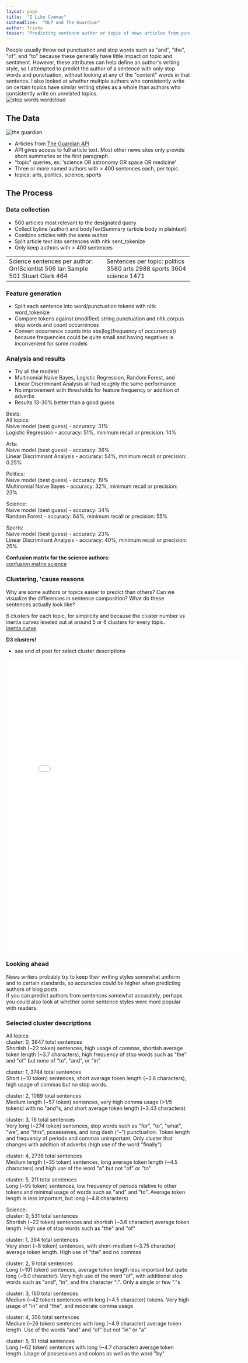 ```yaml
---
layout: page
title:  "I Like Commas"
subheadline:  "NLP and The Guardian"
author: Trisha
teaser: "Predicting sentence author or topic of news articles from punctuation and stop words"
---
```


People usually throw out punctuation and stop words such as "and", "the", "of", and "to" because these generally have little impact on topic and sentiment. However, these attributes can help define an author's writing style, so I attempted to predict the author of a sentence with only stop words and punctuation, without looking at any of the "content" words in that sentence. I also looked at whether multiple authors who consistently write on certain topics have similar writing styles as a whole than authors who consistently write on unrelated topics.  
![stop words wordcloud](../images/stopwords.png)  
<!--image: https://xyclade.github.io/MachineLearning/-->

## The Data  

![the guardian](../images/The_Guardian.png)  

- Articles from [The Guardian API](http://open-platform.theguardian.com/)
- API gives access to full article text. Most other news sites only provide short summaries or the first paragraph.
- "topic" queries, ex: 'science OR astronomy OR space OR medicine'
- Three or more named authors with > 400 sentences each, per topic
- topics: arts, politics, science, sports  

## The Process  

###  Data collection

- 500 articles most relevant to the designated query
- Collect byline (author) and bodyTextSummary (article body in plaintext)
- Combine articles with the same author
- Split article text into sentences with nltk sent_tokenize
- Only keep authors with > 400 sentences

<table>
<tr>
<td>
Science sentences per author:  
GrrlScientist 506  
Ian Sample 501  
Stuart Clark 464  
</td>
<td>
Sentences per topic:  
politics 3580  
arts 2988  
sports 3604  
science 1471  
</td>
</tr>
</table>

###  Feature generation

- Split each sentence into word/punctuation tokens with nltk word_tokenize
- Compare tokens against (modified) string.punctuation and nltk.corpus stop words and count occurrences
- Convert occurrence counts into abs(log(frequency of occurrence)) because frequencies could be quite small and having negatives is inconvenient for some models


### Analysis and results

- Try all the models!
- Multinomial Naive Bayes, Logistic Regression, Random Forest, and Linear Discriminant Analysis all had roughly the same performance
- No improvement with thresholds for feature frequency or addition of adverbs
- Results 13-30% better than a good guess

Bests:  
All topics:  
Naive model (best guess) - accuracy: 31%  
Logistic Regression - accuracy: 51%, minimum recall or precision: 14%  

Arts:  
Naive model (best guess) - accuracy: 36%  
Linear Discriminant Analysis - accuracy: 54%, minimum recall or precision: 0.25%  
         
Politics:  
Naive model (best guess) - accuracy: 19%  
Multinomial Naive Bayes - accuracy: 32%, minimum recall or precision: 23%

Science:  
Naive model (best guess) - accuracy: 34%  
Random Forest - accuracy: 64%, minimum recall or precision: 55%  

Sports:  
Naive model (best guess) - accuracy: 23%  
Linear Discriminant Analysis - accuracy: 40%, minimum recall or precision: 25%  

**Confusion matrix for the science authors:**  
[confusion matrix science](../images/rf_science_heatmap.png)  

### Clustering, 'cause reasons

Why are some authors or topics easier to predict than others? Can we visualize the differences in sentence composition? What do these sentences actually look like?

6 clusters for each topic, for simplicity and because the cluster number vs inertia curves leveled out at around 5 or 6 clusters for every topic.  
[inertia curve](../images/cluster_inertias.png)  

**D3 clusters!**

- see end of post for select cluster descriptions  
<iframe src="../d3/guardian/index.html" width="650" height="800" style="border:none" scrolling="no"></iframe>

### Looking ahead

News writers probably try to keep their writing styles somewhat uniform and to certain standards, so accuracies could be higher when predicting authors of blog posts.  
If you can predict authors from sentences somewhat accurately, perhaps you could also look at whether some sentence styles were more popular with readers.  

### Selected cluster descriptions

All topics:  
cluster: 0, 3847 total sentences  
Shortish (~22 token) sentences, high usage of commas, shortish average token length (~3.7 characters), high frequency of stop words such as "the" and "of" but none of "to", "and", or "in"  

cluster: 1, 3744 total sentences  
Short (~10 token) sentences, short average token length (~3.6 characters), high usage of commas but no stop words.  

cluster: 2, 1089 total sentences  
Medium length (~57 token) sentences, very high comma usage (>1/5 tokens) with no "and"s, and short average token length (~3.43 characters)  

cluster: 3, 16 total sentences  
Very long (~274 token) sentences, stop words such as "for", "to", "what", "we", and "this", possessives, and long dash ("–") punctuation. Token length and frequency of periods and commas unimportant. Only cluster that changes with addition of adverbs (high use of the word "finally")  

cluster: 4, 2736 total sentences  
Medium length (~35 token) sentences, long average token length (~4.5 characters) and high use of the word "a" but not "of" or "to"  

cluster: 5, 211 total sentences  
Long (~95 token) sentences, low frequency of periods relative to other tokens and minimal usage of words such as "and" and "to". Average token length is less important, but long (~4.8 characters)  

Science:  
cluster: 0, 531 total sentences  
Shortish (~22 token) sentences and shortish (~3.6 character) average token length. High use of stop words such as "the" and "of"  

cluster: 1, 364 total sentences  
Very short (~8 token) sentences, with short-medium (~3.75 character) average token length. High use of "the" and no commas  

cluster: 2, 9 total sentences  
Long (~101 token) sentences, average token length less important but quite long (~5.0 character). Very high use of the word "of", with additional stop words such as "and", "in", and the character ":". Only a single or few "."s  

cluster: 3, 160 total sentences  
Medium (~42 token) sentences with long (~4.5 character) tokens. Very high usage of "in" and "the", and moderate comma usage  

cluster: 4, 356 total sentences  
Medium (~26 token) sentences with long (~4.9 character) average token length. Use of the words "and" and "of" but not "in" or "a"  

cluster: 5, 51 total sentences  
Long (~62 token) sentences with long (~4.7 character) average token length. Usage of possessives and colons as well as the word "by"  

